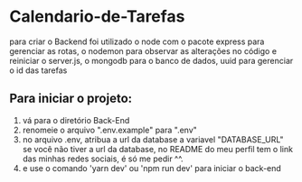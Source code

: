 # Calendario-de-Tarefas
para criar o Backend foi utilizado o node
com o pacote express para gerenciar as rotas,
o nodemon para observar as alterações no código e reiniciar o server.js,
o mongodb para o banco de dados,
uuid para gerenciar o id das tarefas

## Para iniciar o projeto:
1. vá para o diretório Back-End 
2. renomeie o arquivo ".env.example" para ".env" 
3. no arquivo .env, atribua a url da database a variavel "DATABASE_URL" </br>
   se você não tiver a url da database, no README do meu perfil tem o link das minhas redes sociais, é só me pedir ^^.
4. e use o comando 'yarn dev' ou 'npm run dev' para iniciar o back-end
